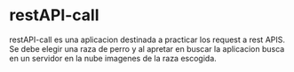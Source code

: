 # restAPI-call

restAPI-call es una aplicacion destinada a practicar los request a rest APIS.
Se debe elegir una raza de perro y al apretar en buscar la aplicacion busca en un servidor en la nube
imagenes de la raza escogida.
